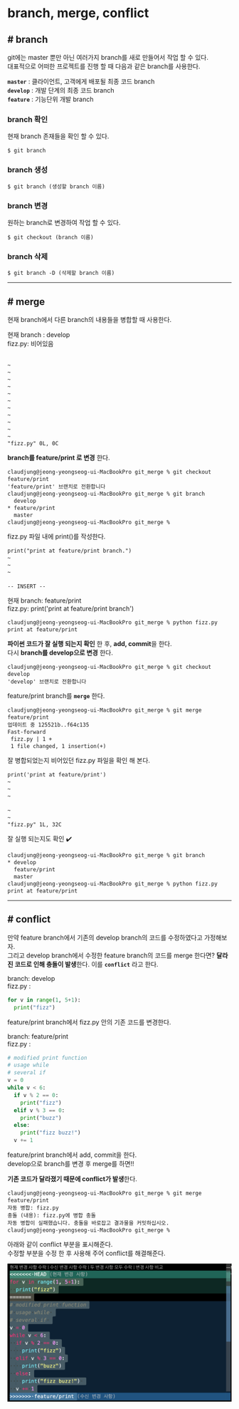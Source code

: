 # branch, merge, conflict

## # branch 
git에는 master 뿐만 아닌 여러가지 branch를 새로 만들어서 작업 할 수 있다.  
대표적으로 어떠한 프로젝트를 진행 할 때 다음과 같은 branch를 사용한다.  

**`master`** : 클라이언트, 고객에게 배포될 최종 코드 branch  
**`develop`** : 개발 단계의 최종 코드 branch  
**`feature`** : 기능단위 개발 branch  

### **branch 확인**
현재 branch 존재들을 확인 할 수 있다.
```
$ git branch
```

### **branch 생성**
```
$ git branch (생성할 branch 이름)
```

### **branch 변경**
원하는 branch로 변경하여 작업 할 수 있다.
```
$ git checkout (branch 이름)
```

### **branch 삭제**
```
$ git branch -D (삭제할 branch 이름)
```
---
## # merge
현재 branch에서 다른 branch의 내용들을 병합할 때 사용한다.

현재 branch : develop  
fizz.py: 비어있음
```

~                                                                               
~                                                                               
~                                                                               
~                                                                               
~                                                                               
~                                                                               
~                                                                               
~                                                                               
~                                                                               
~                                                                               
~                                                                       
"fizz.py" 0L, 0C
```

**branch를 feature/print 로 변경** 한다.

```
claudjung@jeong-yeongseog-ui-MacBookPro git_merge % git checkout feature/print
'feature/print' 브랜치로 전환합니다
claudjung@jeong-yeongseog-ui-MacBookPro git_merge % git branch
  develop
* feature/print
  master
claudjung@jeong-yeongseog-ui-MacBookPro git_merge % 
```

fizz.py 파일 내에 print()를 작성한다.

```
print("print at feature/print branch.")
~                                                                               
~                                                                               
~                                                                               
                                                             
-- INSERT --
```
현재 branch: feature/print  
fizz.py: print('print at feature/print branch')
```
claudjung@jeong-yeongseog-ui-MacBookPro git_merge % python fizz.py 
print at feature/print
```
**파이썬 코드가 잘 실행 되는지 확인** 한 후, **add, commit**을 한다.  
다시 **branch를 develop으로 변경** 한다.  
```
claudjung@jeong-yeongseog-ui-MacBookPro git_merge % git checkout develop 
'develop' 브랜치로 전환합니다
```
feature/print branch를 **`merge`** 한다.
```
claudjung@jeong-yeongseog-ui-MacBookPro git_merge % git merge feature/print
업데이트 중 125521b..f64c135
Fast-forward
 fizz.py | 1 +
 1 file changed, 1 insertion(+)

```
잘 병합되었는지 비어있던 fizz.py 파일을 확인 해 본다.
```
print('print at feature/print')
~                                                                                                   
~                                                                                                   
~                             
              
~                                                                                                   
~                                                                                                   
"fizz.py" 1L, 32C

```
잘 실행 되는지도 확인 ✔️
```
claudjung@jeong-yeongseog-ui-MacBookPro git_merge % git branch
* develop
  feature/print
  master
claudjung@jeong-yeongseog-ui-MacBookPro git_merge % python fizz.py 
print at feature/print

```
----

## # conflict
만약 feature branch에서 기존의 develop branch의 코드를 수정하였다고 가정해보자.  
그리고 develop branch에서 수정한 feature branch의 코드를 merge 한다면? **달라진 코드로 인해 충돌이 발생**한다. 이를 **`conflict`** 라고 한다.
  

branch: develop  
fizz.py : 
```py
for v in range(1, 5+1):
  print("fizz")

```
feature/print branch에서 fizz.py 안의 기존 코드를 변경한다.  

branch: feature/print  
fizz.py : 
```py
# modified print function
# usage while 
# several if 
v = 0
while v < 6:
  if v % 2 == 0:
    print("fizz")
  elif v % 3 == 0:
    print("buzz")
  else:
    print("fizz buzz!") 
  v += 1

```
feature/print branch에서 add, commit을 한다.  
develop으로 branch를 변경 후 merge를 하면!!  

**기존 코드가 달라졌기 때문에 conflict가 발생**한다.  

```
claudjung@jeong-yeongseog-ui-MacBookPro git_merge % git merge feature/print
자동 병합: fizz.py
충돌 (내용): fizz.py에 병합 충돌
자동 병합이 실패했습니다. 충돌을 바로잡고 결과물을 커밋하십시오.
claudjung@jeong-yeongseog-ui-MacBookPro git_merge % 
```
아래와 같이 conflict 부분을 표시해준다.  
수정할 부분을 수정 한 후 사용해 주어 conflict를 해결해준다.

<img src="../image/merge_conflict.png">

